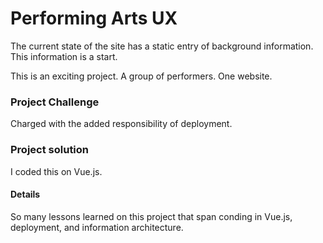 # Performing Arts UX

The current state of the site has a static entry of background information. This information is a start.

This is an exciting project.  A group of performers.  One website.

### Project Challenge

Charged with the added responsibility of deployment.

### Project solution
I coded this on Vue.js.

#### Details
So many lessons learned on this project that span conding in Vue.js, deployment, and information architecture.